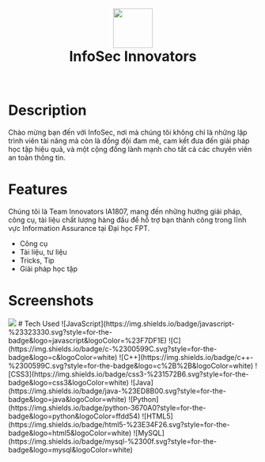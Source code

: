 <div align="center">
      <h1> <img src="view-source:https://cdn.jsdelivr.net/gh/innovatorsfu/infosec@cd76571/assets/img/logo/favicon/favicon132.png" width="80px"><br/>InfoSec Innovators </h1>
     </div>
<p align="center"> <a href="https://infosecfu.blogspot.com/" target="_blank"><img alt="" src="https://img.shields.io/badge/Website-EA4C89?style=normal&logo=dribbble&logoColor=white" style="vertical-align:center" /></a> <a href="https://www.facebook.com/infosecfu" target="_blank"><img alt="" src="https://img.shields.io/badge/Facebook-1877F2?style=normal&logo=facebook&logoColor=white" style="vertical-align:center" /></a> <a href="}" target="_blank"><img alt="" src="https://img.shields.io/badge/LinkedIn-0077B5?style=normal&logo=linkedin&logoColor=white" style="vertical-align:center" /></a> </p>

# Description
Chào mừng bạn đến với InfoSec, nơi mà chúng tôi không chỉ là những lập trình viên tài năng mà còn là đồng đội đam mê, cam kết đưa đến giải pháp học tập hiệu quả, và một cộng đồng lành mạnh cho tất cả các chuyên viên an toàn thông tin. 

# Features
Chúng tôi là Team Innovators IA1807, mang đến những hướng giải pháp, công cụ, tài liệu chất lượng hàng đầu để hỗ trợ bạn thành công trong lĩnh vực Information Assurance tại Đại học FPT.

- Công cụ
- Tài liệu, tư liệu
- Tricks, Tip
- Giải pháp học tập

# Screenshots
 <img src="https://infosecfu.blogspot.com/">
# Tech Used
 ![JavaScript](https://img.shields.io/badge/javascript-%23323330.svg?style=for-the-badge&logo=javascript&logoColor=%23F7DF1E) ![C](https://img.shields.io/badge/c-%2300599C.svg?style=for-the-badge&logo=c&logoColor=white) ![C++](https://img.shields.io/badge/c++-%2300599C.svg?style=for-the-badge&logo=c%2B%2B&logoColor=white) ![CSS3](https://img.shields.io/badge/css3-%231572B6.svg?style=for-the-badge&logo=css3&logoColor=white) ![Java](https://img.shields.io/badge/java-%23ED8B00.svg?style=for-the-badge&logo=java&logoColor=white) ![Python](https://img.shields.io/badge/python-3670A0?style=for-the-badge&logo=python&logoColor=ffdd54) ![HTML5](https://img.shields.io/badge/html5-%23E34F26.svg?style=for-the-badge&logo=html5&logoColor=white) ![MySQL](https://img.shields.io/badge/mysql-%2300f.svg?style=for-the-badge&logo=mysql&logoColor=white)
      
